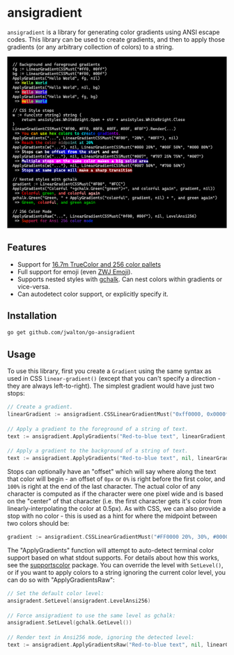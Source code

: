 # ansigradient

`ansigradient` is a library for generating color gradients using ANSI escape codes. This library can be used to create gradients, and then to apply those gradients (or any arbitrary collection of colors) to a string.

![Screenshot](screenshot.png)

## Features

- Support for [16.7m TrueColor and 256 color pallets](https://gist.github.com/XVilka/8346728)
- Full support for emoji (even [ZWJ Emoji](https://emojipedia.org/emoji-zwj-sequence/)).
- Supports nested styles with [gchalk](https://github.com/jwalton/gchalk). Can nest colors within gradients or vice-versa.
- Can autodetect color support, or explicitly specify it.

## Installation

```sh
go get github.com/jwalton/go-ansigradient
```

## Usage

To use this library, first you create a `Gradient` using the same syntax as used in CSS `linear-gradient()` (except that you can't specify a direction - they are always left-to-right).  The simplest gradient would have just two stops:

```go
// Create a gradient.
linearGradient := ansigradient.CSSLinearGradientMust("0xff0000, 0x0000ff")

// Apply a gradient to the foreground of a string of text.
text := ansigradient.ApplyGradients("Red-to-blue text", linearGradient, nil);

// Apply a gradient to the background of a string of text.
text := ansigradient.ApplyGradients("Red-to-blue text", nil, linearGradient);
```

Stops can optionally have an "offset" which will say where along the text that color will begin - an offset of `0px` or `0%` is right before the first color, and `100%` is right at the end of the last character.  The actual color of any character is computed as if the character were one pixel wide and is based on the "center" of that character (i.e. the first character gets it's color from linearly-interpolating the color at 0.5px).  As with CSS, we can also provide a stop with no color - this is used as a hint for where the midpoint between two colors should be:

```go
gradient := ansigradient.CSSLinearGradientMust("#FF0000 20%, 30%, #0000FF 80%")
```

The "ApplyGradients" function will attempt to auto-detect terminal color support based on what stdout supports.  For details about how this works, see the [supportscolor](https://github.com/jwalton/go-supportscolor) package.  You can override the level with `SetLevel()`, or if you want to apply colors to a string ignoring the current color level, you can do so with "ApplyGradientsRaw":

```go
// Set the default color level:
ansigradent.SetLevel(ansigradent.LevelAnsi256)

// Force ansigradient to use the same level as gchalk:
ansigradient.SetLevel(gchalk.GetLevel())

// Render text in Ansi256 mode, ignoring the detected level:
text := ansigradient.ApplyGradientsRaw("Red-to-blue text", nil, linearGradient, ansigradent.LevelAnsi256);
```

